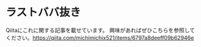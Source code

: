 # ラストババ抜き

Qiitaにこれに関する記事を載せています。
興味があればぜひこちらを参照してください。https://qiita.com/michimichix521/items/6797a8deeff09b62946e
